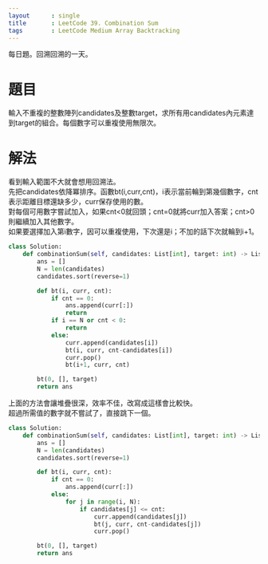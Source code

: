 ```yaml
---
layout      : single
title       : LeetCode 39. Combination Sum
tags 		: LeetCode Medium Array Backtracking
---
```

每日題。回溯回溯的一天。

# 題目
輸入不重複的整數陣列candidates及整數target，求所有用candidates內元素達到target的組合。每個數字可以重複使用無限次。

# 解法
看到輸入範圍不大就會想用回溯法。  
先把candidates依降冪排序。函數bt(i,curr,cnt)，i表示當前輪到第幾個數字，cnt表示距離目標還缺多少，curr保存使用的數。  
對每個可用數字嘗試加入，如果cnt<0就回頭；cnt=0就將curr加入答案；cnt>0則繼續加入其他數字。  
如果要選擇加入第i數字，因可以重複使用，下次還是i；不加的話下次就輪到i+1。

```python
class Solution:
    def combinationSum(self, candidates: List[int], target: int) -> List[List[int]]:
        ans = []
        N = len(candidates)
        candidates.sort(reverse=1)

        def bt(i, curr, cnt):
            if cnt == 0:
                ans.append(curr[:])
                return
            if i == N or cnt < 0:
                return
            else:
                curr.append(candidates[i])
                bt(i, curr, cnt-candidates[i])
                curr.pop()
                bt(i+1, curr, cnt)

        bt(0, [], target)
        return ans
```

上面的方法會讓堆疊很深，效率不佳，改寫成這樣會比較快。  
超過所需值的數字就不嘗試了，直接跳下一個。

```python
class Solution:
    def combinationSum(self, candidates: List[int], target: int) -> List[List[int]]:
        ans = []
        N = len(candidates)
        candidates.sort(reverse=1)

        def bt(i, curr, cnt):
            if cnt == 0:
                ans.append(curr[:])
            else:
                for j in range(i, N):
                    if candidates[j] <= cnt:
                        curr.append(candidates[j])
                        bt(j, curr, cnt-candidates[j])
                        curr.pop()

        bt(0, [], target)
        return ans
```